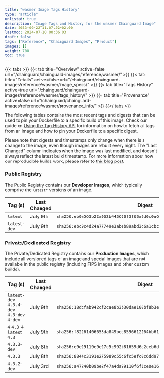```yaml
---
title: "wasmer Image Tags History"
type: "article"
unlisted: true
description: "Image Tags and History for the wasmer Chainguard Image"
date: 2023-06-22T11:07:52+02:00
lastmod: 2024-07-10 00:36:03
draft: false
tags: ["Reference", "Chainguard Images", "Product"]
images: []
weight: 700
toc: true
---
```


{{< tabs >}}
{{< tab title="Overview" active=false url="/chainguard/chainguard-images/reference/wasmer/" >}}
{{< tab title="Details" active=false url="/chainguard/chainguard-images/reference/wasmer/image_specs/" >}}
{{< tab title="Tags History" active=true url="/chainguard/chainguard-images/reference/wasmer/tags_history/" >}}
{{< tab title="Provenance" active=false url="/chainguard/chainguard-images/reference/wasmer/provenance_info/" >}}
{{</ tabs >}}

The following tables contains the most recent tags and digests that can be used to pin your Dockerfile to a specific build of this image. Check our guide on [Using the Tag History API](/chainguard/chainguard-images/using-the-tag-history-api/) for information on how to fetch all tags from an image and how to pin your Dockerfile to a specific digest.

Please note that digests and timestamps only change when there is a change to the image, even though images are rebuilt every night. The "Last Changed" column indicates when the image was last modified, and doesn't always reflect the latest build timestamp. For more information about how our reproducible builds work, please refer to [this blog post](https://www.chainguard.dev/unchained/reproducing-chainguards-reproducible-image-builds).

### Public Registry
The Public Registry contains our **Developer Images**, which typically comprise the `latest*` versions of an image.

| Tag (s)       | Last Changed | Digest                                                                    |
|---------------|--------------|---------------------------------------------------------------------------|
|  `latest`     | July 9th     | `sha256:eb0a563b22a062b443628f3f68a8d0c0a6c77dd0b8a777f548c2c4288c2eddc1` |
|  `latest-dev` | July 9th     | `sha256:ebc9c4d24a77749e3abeb89abd3d6a1cbce01e1ab1b811586b3d785d16b73ecf` |


### Private/Dedicated Registry
The Private/Dedicated Registry contains our **Production Images**, which include all versioned tags of an image and special images that are not available in the public registry (including FIPS images and other custom builds).

| Tag (s)                                     | Last Changed | Digest                                                                    |
|---------------------------------------------|--------------|---------------------------------------------------------------------------|
|  `latest-dev` `4.3.4-dev` `4.3-dev` `4-dev` | July 9th     | `sha256:18dcfab942cf2cae8b3b30dae108bf8b3ea71108dda308a9146306e78ded6bed` |
|  `4` `4.3.4` `latest` `4.3`                 | July 9th     | `sha256:f82261406653da849bea8596612164bb6160fdc92074816af442d551297a4e11` |
|  `4.3.3-dev`                                | July 8th     | `sha256:e9e29119e9e27c5c992b81659d6d2ceb6de11b42406de034db3dc493ad54baa9` |
|  `4.3.3`                                    | July 8th     | `sha256:8844c3191e275989c55d6fc5efc0c6dd971a683a7ac0a8d5231b11e992e5ebed` |
|  `4.3.2-dev`                                | July 3rd     | `sha256:a47240b09be2f47a4da99110f6f1ce0e1660617faf6ee8d58de19713dee6d34a` |

